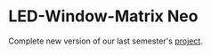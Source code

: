 # LED-Window-Matrix Neo
Complete new version of our last semester's [project](https://github.com/Boslx/LED-Window-Matrix).
